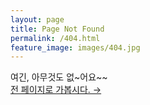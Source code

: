 ```yaml
---
layout: page
title: Page Not Found
permalink: /404.html
feature_image: images/404.jpg
---
```


여긴, 아무것도 없~어요~~<br />
<a class="error-link" href="{{ site.baseurl }}/">전 페이지로 가봅시다. &rarr;</a>
